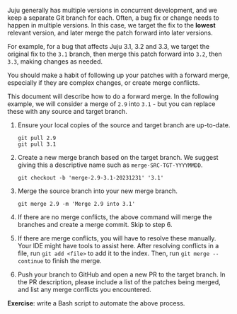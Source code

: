 Juju generally has multiple versions in concurrent development, and we keep a separate Git branch for each. Often, a bug
fix or change needs to happen in multiple versions. In this case, we target the fix to the **lowest** relevant version,
and later merge the patch forward into later versions.

For example, for a bug that affects Juju 3.1, 3.2 and 3.3, we target the original fix to the `3.1` branch, then merge
this patch forward into `3.2`, then `3.3`, making changes as needed.

You should make a habit of following up your patches with a forward merge, especially if they are complex changes, or
create merge conflicts.

This document will describe how to do a forward merge. In the following example, we will consider a merge of `2.9` into
`3.1` - but you can replace these with any source and target branch.

1. Ensure your local copies of the source and target branch are up-to-date.
   ```
   git pull 2.9
   git pull 3.1
   ```

2. Create a new merge branch based on the target branch. We suggest giving this a descriptive name such as
   `merge-SRC-TGT-YYYYMMDD`.
   ```
   git checkout -b 'merge-2.9-3.1-20231231' '3.1'
   ```

3. Merge the source branch into your new merge branch.
   ```
   git merge 2.9 -m 'Merge 2.9 into 3.1'
   ```

4. If there are no merge conflicts, the above command will merge the branches and create a merge commit. Skip to step 6.

5. If there are merge conflicts, you will have to resolve these manually. Your IDE might have tools to assist here.
   After resolving conflicts in a file, run `git add <file>` to add it to the index. Then, run `git merge --continue` to
   finish the merge.

5. Push your branch to GitHub and open a new PR to the target branch. In the PR description, please include a list of
   the patches being merged, and list any merge conflicts you encountered.

**Exercise**: write a Bash script to automate the above process.
